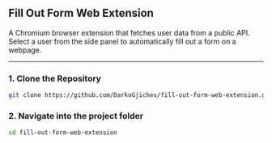 ## Fill Out Form Web Extension

A Chromium browser extension that fetches user data from a public API.  
Select a user from the side panel to automatically fill out a form on a webpage.

---

### 1. Clone the Repository

```bash
git clone https://github.com/DarkoGjichev/fill-out-form-web-extension.git
```

### 2. Navigate into the project folder

```bash
cd fill-out-form-web-extension
```
